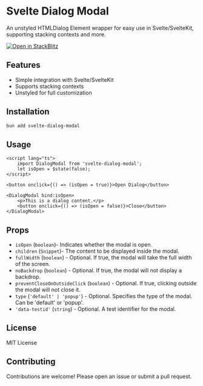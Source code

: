# Svelte Dialog Modal

An unstyled HTMLDialog Element wrapper for easy use in Svelte/SvelteKit, supporting stacking contexts and more.

[![Open in StackBlitz](https://developer.stackblitz.com/img/open_in_stackblitz.svg)](https://stackblitz.com/edit/sveltejs-kit-template-default-qngg7x?file=src%2Froutes%2F%2Bpage.svelte)

## Features

- Simple integration with Svelte/SvelteKit
- Supports stacking contexts
- Unstyled for full customization

## Installation

```bash
bun add svelte-dialog-modal
```

## Usage

```svelte
<script lang="ts">
	import DialogModal from 'svelte-dialog-modal';
	let isOpen = $state(false);
</script>

<button onclick={() => (isOpen = true)}>Open Dialog</button>

<DialogModal bind:isOpen>
	<p>This is a dialog content.</p>
	<button onclick={() => (isOpen = false)}>Close</button>
</DialogModal>
```

## Props

- `isOpen` (`boolean`)- Indicates whether the modal is open.
- `children` (`Snippet`)- The content to be displayed inside the modal.
- `fullWidth` (`boolean`) - Optional. If true, the modal will take the full width of the screen.
- `noBackdrop` (`boolean`) - Optional. If true, the modal will not display a backdrop.
- `preventCloseOnOutsideClick` (`boolean`) - Optional. If true, clicking outside the modal will not close it.
- `type` (`'default' | 'popup'`) - Optional. Specifies the type of the modal. Can be 'default' or 'popup'.
- `'data-testid'` (`string`) - Optional. A test identifier for the modal.

## License

MIT License

## Contributing

Contributions are welcome! Please open an issue or submit a pull request.
